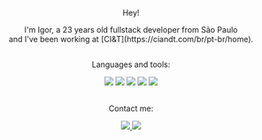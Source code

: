 <p align="center" size="22px">
   Hey! 
</p>

<p align="center" width="18px">
   I'm Igor, a 23 years old fullstack developer from São Paulo<br>
   and I've been working at [CI&T](https://ciandt.com/br/pt-br/home).
</p>

##

<div align="center">
   <p align="center" width="18px">
     Languages and tools: 
   </p>
   <img src="https://img.shields.io/badge/Angular-DD0031?style=for-the-badge&logo=angular&logoColor=white"/>
   <img src="https://img.shields.io/badge/PHP-777BB4?style=for-the-badge&logo=php&logoColor=white"/>
   <img src="https://img.shields.io/badge/JavaScript-F7DF1E?style=for-the-badge&logo=javascript&logoColor=black"/>
   <img src="https://img.shields.io/badge/TypeScript-007ACC?style=for-the-badge&logo=typescript&logoColor=white"/>
   <img src="https://img.shields.io/badge/MySQL-02569B?style=for-the-badge&logo=mysql&logoColor=white"/>
</div> 

##

<div align="center">
   <p align="center" width="18px">
     Contact me: 
   </p>
   <a target="_blank" href="https://www.linkedin.com/in/igorxoi">
      <img src="https://img.shields.io/badge/LinkedIn-0077B5?style=for-the-badge&logo=linkedin&logoColor=white"/>
   </a>
   <a target="_blank" href ="mailto:igorx92@gmail.com">
      <img src="https://img.shields.io/badge/Gmail-D14836?style=for-the-badge&logo=gmail&logoColor=white"/>
   </a>
</div> 

